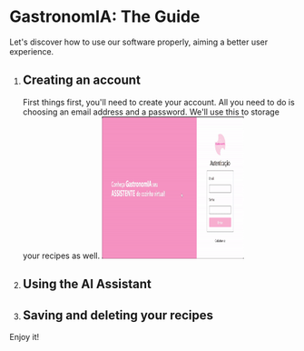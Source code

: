 <h1>GastronomIA: The Guide</h1> 
<p>Let's discover how to use our software properly, aiming a better user experience.</p>
<ol>
  <li>
    <h2>Creating an account</h2>
    <p>First things first, you'll need to create your account. All you need to do is choosing an email address and a password. We'll use this to storage your recipes as well.
    <img src="https://github.com/PedroTintino/GastronomIA/blob/main/gastronomia-gif.gif" alt="An usage preview" width="250" height="250">
    </p>
  </li>
  <li><h2>Using the AI Assistant</h2></li>
  <li><h2>Saving and deleting your recipes</h2></li>
</ol>
<p>Enjoy it!</p>
